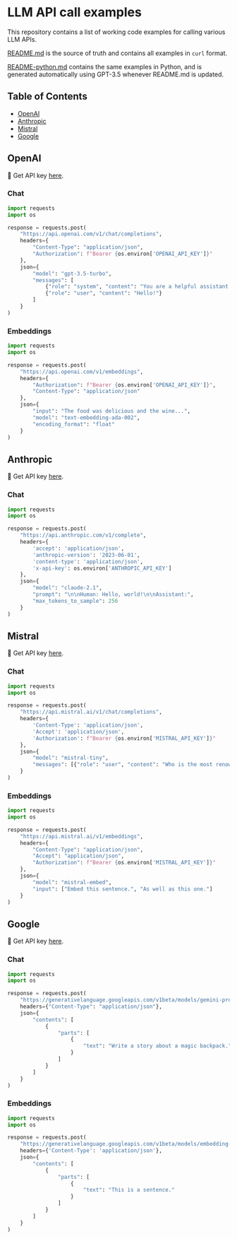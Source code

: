 # LLM API call examples

This repository contains a list of working code examples for calling various LLM APIs.

[README.md](README.md) is the source of truth and contains all examples in `curl` format.

[README-python.md](README-python.md) contains the same examples in Python, and is generated automatically using GPT-3.5 whenever README.md is updated.

## Table of Contents

- [OpenAI](#openai)
- [Anthropic](#openai)
- [Mistral](#mistral)
- [Google](#google)

## OpenAI

🔑 Get API key [here](https://platform.openai.com/account/api-keys).

### Chat
```python
import requests
import os

response = requests.post(
    "https://api.openai.com/v1/chat/completions",
    headers={
        "Content-Type": "application/json",
        "Authorization": f"Bearer {os.environ['OPENAI_API_KEY']}"
    },
    json={
        "model": "gpt-3.5-turbo",
        "messages": [
            {"role": "system", "content": "You are a helpful assistant."},
            {"role": "user", "content": "Hello!"}
        ]
    }
)
```

### Embeddings
```python
import requests
import os

response = requests.post(
    "https://api.openai.com/v1/embeddings",
    headers={
        "Authorization": f"Bearer {os.environ['OPENAI_API_KEY']}",
        "Content-Type": "application/json"
    },
    json={
        "input": "The food was delicious and the wine...",
        "model": "text-embedding-ada-002",
        "encoding_format": "float"
    }
)
```

## Anthropic

🔑 Get API key [here](https://console.anthropic.com/account/keys).

### Chat
```python
import requests
import os

response = requests.post(
    "https://api.anthropic.com/v1/complete",
    headers={
        'accept': 'application/json',
        'anthropic-version': '2023-06-01',
        'content-type': 'application/json',
        'x-api-key': os.environ['ANTHROPIC_API_KEY']
    },
    json={
        "model": "claude-2.1",
        "prompt": "\n\nHuman: Hello, world!\n\nAssistant:",
        "max_tokens_to_sample": 256
    }
)
```

## Mistral

🔑 Get API key [here](https://console.mistral.ai/users/api-keys/).

### Chat
```python
import requests
import os

response = requests.post(
    "https://api.mistral.ai/v1/chat/completions",
    headers={
        'Content-Type': 'application/json',
        'Accept': 'application/json',
        'Authorization': f"Bearer {os.environ['MISTRAL_API_KEY']}"
    },
    json={
        "model": "mistral-tiny",
        "messages": [{"role": "user", "content": "Who is the most renowned French writer?"}]
    }
)
```

### Embeddings
```python
import requests
import os

response = requests.post(
    "https://api.mistral.ai/v1/embeddings",
    headers={
        "Content-Type": "application/json",
        "Accept": "application/json",
        "Authorization": f"Bearer {os.environ['MISTRAL_API_KEY']}"
    },
    json={
        "model": "mistral-embed",
        "input": ["Embed this sentence.", "As well as this one."]
    }
)
```

## Google

🔑 Get API key [here](https://makersuite.google.com/app/apikey).

### Chat
```python
import requests
import os

response = requests.post(
    "https://generativelanguage.googleapis.com/v1beta/models/gemini-pro:generateContent?key=" + os.environ.get("GOOGLE_API_KEY"),
    headers={"Content-Type": "application/json"},
    json={
        "contents": [
            {
                "parts": [
                    {
                        "text": "Write a story about a magic backpack."
                    }
                ]
            }
        ]
    }
)
```

### Embeddings
```python
import requests
import os

response = requests.post(
    "https://generativelanguage.googleapis.com/v1beta/models/embedding-001:generateContent?key=" + os.environ.get('GOOGLE_API_KEY'),
    headers={'Content-Type': 'application/json'},
    json={
        "contents": [
            {
                "parts": [
                    {
                        "text": "This is a sentence."
                    }
                ]
            }
        ]
    }
)
```
